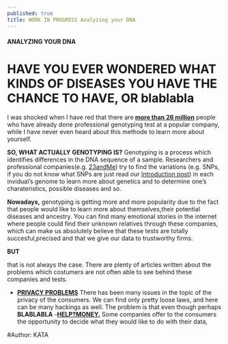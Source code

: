 ```yaml
---
published: true
title: WORK IN PROGRESS Analyzing your DNA
---
```

#### ANALYZING YOUR DNA

# HAVE YOU EVER WONDERED WHAT KINDS OF DISEASES YOU HAVE THE CHANCE TO HAVE, OR blablabla

I was shocked when I have red that there are [**more than 26 million**](https://www.technologyreview.com/s/612880/more-than-26-million-people-have-taken-an-at-home-ancestry-test/) people who have already done professional genotyping test at a popular company, while I have never even heard about this methode to learn more about yourself.

**SO, WHAT ACTUALLY GENOTYPING IS?**
Genotyping is a process which identifies differences in the DNA sequence of a sample. Researchers and professional companies(e.g. [23andMe](https://www.23andme.com/)) try to find the variations (e.g. SNPs, if you do not know what SNPs are just read our [Introduction post](https://juliaht.github.io/myDNA//introduction)) in each invidual’s genome to learn more about genetics and to determine one’s charateristics, possible diseases and so. 

**Nowadays,**
genotyping is getting more and more popularity due to the fact that people would like to learn more about themselves,their potential diseases and ancestry. You can find many emotional stories in the internet where people could find their unknown relatives through these companies, which can make us absolutely believe that these tests are totally succesful,precised and that we give our data to trustworthy firms. 

**BUT**

that is not always the case. There are plenty of articles written about the problems which costumers are not often able to see behind these companies and tests.

- **[PRIVACY PROBLEMS](https://www.cnbc.com/2018/06/16/5-biggest-risks-of-sharing-dna-with-consumer-genetic-testing-companies.html)**
	There has been many issues in the topic of the privacy of the consumers. We can find only pretty loose laws, and 	here can be many hackings as well. The problem is that even though perhaps  **BLABLABLA**
-[**HELP?MONEY.**](https://www.cnbc.com/2018/06/16/5-biggest-risks-of-sharing-dna-with-consumer-genetic-testing-companies.html)
	Some companies offer to the consumers the opportunity to decide what they would like to do with their data, 




#Author: KATA
